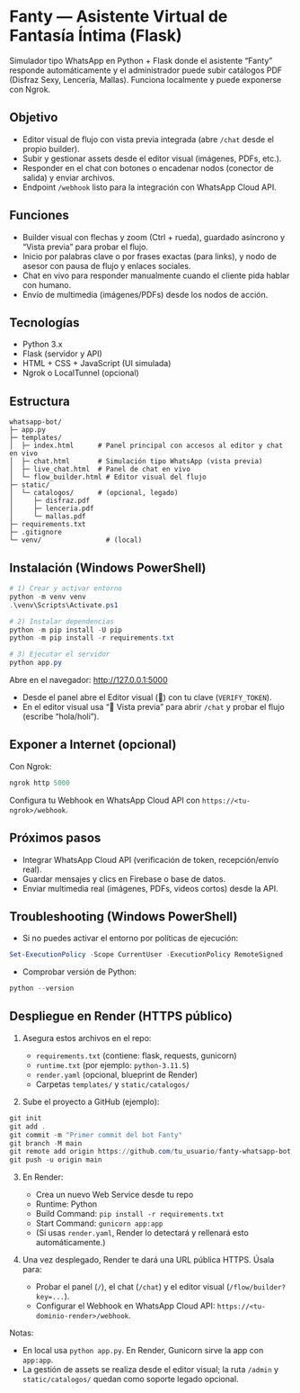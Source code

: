 # Fanty — Asistente Virtual de Fantasía Íntima (Flask)

Simulador tipo WhatsApp en Python + Flask donde el asistente “Fanty” responde automáticamente y el administrador puede subir catálogos PDF (Disfraz Sexy, Lencería, Mallas). Funciona localmente y puede exponerse con Ngrok.

## Objetivo

- Editor visual de flujo con vista previa integrada (abre `/chat` desde el propio builder).
- Subir y gestionar assets desde el editor visual (imágenes, PDFs, etc.).
- Responder en el chat con botones o encadenar nodos (conector de salida) y enviar archivos.
- Endpoint `/webhook` listo para la integración con WhatsApp Cloud API.

## Funciones

- Builder visual con flechas y zoom (Ctrl + rueda), guardado asíncrono y “Vista previa” para probar el flujo.
- Inicio por palabras clave o por frases exactas (para links), y nodo de asesor con pausa de flujo y enlaces sociales.
- Chat en vivo para responder manualmente cuando el cliente pida hablar con humano.
- Envío de multimedia (imágenes/PDFs) desde los nodos de acción.

## Tecnologías

- Python 3.x
- Flask (servidor y API)
- HTML + CSS + JavaScript (UI simulada)
- Ngrok o LocalTunnel (opcional)

## Estructura

```
whatsapp-bot/
├─ app.py
├─ templates/
│  ├─ index.html      # Panel principal con accesos al editor y chat en vivo
│  ├─ chat.html       # Simulación tipo WhatsApp (vista previa)
│  ├─ live_chat.html  # Panel de chat en vivo
│  └─ flow_builder.html # Editor visual del flujo
├─ static/
│  └─ catalogos/      # (opcional, legado)
│     ├─ disfraz.pdf
│     ├─ lenceria.pdf
│     └─ mallas.pdf
├─ requirements.txt
├─ .gitignore
└─ venv/                # (local)
```

## Instalación (Windows PowerShell)

```powershell
# 1) Crear y activar entorno
python -m venv venv
.\venv\Scripts\Activate.ps1

# 2) Instalar dependencias
python -m pip install -U pip
python -m pip install -r requirements.txt

# 3) Ejecutar el servidor
python app.py
```

Abre en el navegador: http://127.0.0.1:5000

- Desde el panel abre el Editor visual (🔧) con tu clave (`VERIFY_TOKEN`).
- En el editor visual usa “👀 Vista previa” para abrir `/chat` y probar el flujo (escribe “hola/holi”).

## Exponer a Internet (opcional)

Con Ngrok:
```powershell
ngrok http 5000
```
Configura tu Webhook en WhatsApp Cloud API con `https://<tu-ngrok>/webhook`.

## Próximos pasos

- Integrar WhatsApp Cloud API (verificación de token, recepción/envío real).
- Guardar mensajes y clics en Firebase o base de datos.
- Enviar multimedia real (imágenes, PDFs, videos cortos) desde la API.

## Troubleshooting (Windows PowerShell)

- Si no puedes activar el entorno por políticas de ejecución:
```powershell
Set-ExecutionPolicy -Scope CurrentUser -ExecutionPolicy RemoteSigned
```
- Comprobar versión de Python:
```powershell
python --version
```

## Despliegue en Render (HTTPS público)

1) Asegura estos archivos en el repo:
   - `requirements.txt` (contiene: flask, requests, gunicorn)
   - `runtime.txt` (por ejemplo: `python-3.11.5`)
   - `render.yaml` (opcional, blueprint de Render)
   - Carpetas `templates/` y `static/catalogos/`

2) Sube el proyecto a GitHub (ejemplo):
```powershell
git init
git add .
git commit -m "Primer commit del bot Fanty"
git branch -M main
git remote add origin https://github.com/tu_usuario/fanty-whatsapp-bot.git
git push -u origin main
```

3) En Render:
   - Crea un nuevo Web Service desde tu repo
   - Runtime: Python
   - Build Command: `pip install -r requirements.txt`
   - Start Command: `gunicorn app:app`
   - (Si usas `render.yaml`, Render lo detectará y rellenará esto automáticamente.)

4) Una vez desplegado, Render te dará una URL pública HTTPS. Úsala para:
   - Probar el panel (`/`), el chat (`/chat`) y el editor visual (`/flow/builder?key=...`).
   - Configurar el Webhook en WhatsApp Cloud API: `https://<tu-dominio-render>/webhook`.

Notas:
- En local usa `python app.py`. En Render, Gunicorn sirve la app con `app:app`.
- La gestión de assets se realiza desde el editor visual; la ruta `/admin` y `static/catalogos/` quedan como soporte legado opcional.
